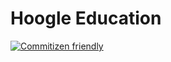 # Hoogle Education

[![Commitizen friendly](https://img.shields.io/badge/commitizen-friendly-brightgreen.svg)](http://commitizen.github.io/cz-cli/)

